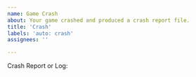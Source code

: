 ```yaml
---
name: Game Crash
about: Your game crashed and produced a crash report file.
title: 'Crash'
labels: 'auto: crash'
assignees: ''

---
```


<!-- Crashes can be found in <your_game_directory>/crash_reports/ -->

Crash Report or Log: <!-- Upload your crash report https://gist.github.com -->

